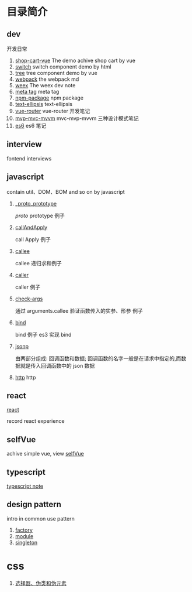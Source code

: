 # 目录简介

## dev

开发日常

1. [shop-cart-vue](./dev/shop-cart-vue)
   The demo achive shop cart by vue
2. [switch](./dev/switch)
   switch component demo by html
3. [tree](./dev/tree)
   tree component demo by vue
4. [webpack](./dev/webpack)
   the webpack md
5. [weex](./dev/weex)
   The weex dev note
6. [meta tag](./dev/meta-tag.md)
   meta tag
7. [npm-package](./dev/npm-package.md)
   npm package
8. [text-ellipsis](./dev/text-ellipsis.md)
   text-ellipsis
9. [vue-router](./dev/vue-router.md)
   vue-router 开发笔记
10. [mvp-mvc-mvvm](./dev/mvp-mvc-mvvm.md)
    mvc-mvp-mvvm 三种设计模式笔记
11. [es6](./dev/es6.md)
    es6 笔记

## interview

fontend interviews

## javascript

contain util、DOM、BOM and so on by javascript

1. [\_proto_prototype](./scripts/lib/_proto_prototype.js)

   _proto_ prototype 例子

2. [callAndApply](./javascript/scripts/lib/callAndApply.js)

   call Apply 例子

3. [callee](./javascript/scripts/lib/callee.js)

   callee 递归求和例子

4. [caller](./javascript/scripts/lib/caller.js)

   caller 例子

5. [check-args](./javascript/scripts/lib/check-args.js)

   通过 arguments.callee 验证函数传入的实参、形参 例子

6. [bind](./javascript/scripts/lib/bind.js)

   bind 例子 es3 实现 bind

7. [jsonp](./javascript/scripts/lib/jsonp.js)

   由两部分组成: 回调函数和数据; 回调函数的名字一般是在请求中指定的,而数据就是传入回调函数中的 json 数据

8. [http](./javascript/scripts/lib/http.js)
   http

## react

[react](./react)

record react experience

## selfVue

achive simple vue, view [selfVue](./selfVue/README.md)

## typescript

[typescript note](./typeScipt)

## design pattern

intro in common use pattern

1. [factory](./DesignPattern/factory.html)
2. [module](./DesignPattern/module.html)
3. [singleton](./DesignPattern/singleton.html)

# css

1. [选择器、伪类和伪元素](./css/css-190408.md)
